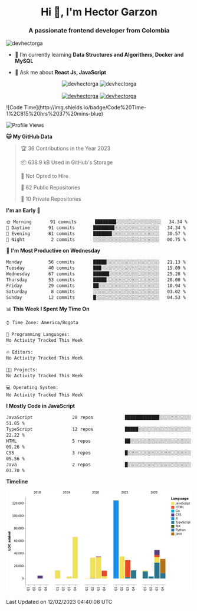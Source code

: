 <h1 align="center">Hi 👋, I'm Hector Garzon</h1>
<h3 align="center">A passionate frontend developer from Colombia</h3>

<p align="left"> <img src="https://komarev.com/ghpvc/?username=devhectorga" alt="devhectorga" /> </p>

- 🌱 I’m currently learning **Data Structures and Algorithms, Docker and MySQL**

- 💬 Ask me about **React Js, JavaScript**

<p align="center"> <img src="https://github-readme-stats.vercel.app/api?username=devhectorga&count_private=true&show_icons=true" alt="devhectorga" /> <img src="https://github-readme-stats.vercel.app/api/top-langs/?username=devhectorga&layout=compact" alt="devhectorga" /></p>

<p align="center">
<a href="https://twitter.com/devhectorga" target="blank"><img align="center" src="https://cdn.jsdelivr.net/npm/simple-icons@3.0.1/icons/twitter.svg" alt="devhectorga" height="20" width="20" /></a>
<a href="https://linkedin.com/in/devhectorga" target="blank"><img align="center" src="https://cdn.jsdelivr.net/npm/simple-icons@3.0.1/icons/linkedin.svg" alt="devhectorga" height="20" width="20" /></a>
</p>
<!--START_SECTION:waka-->
![Code Time](http://img.shields.io/badge/Code%20Time-1%2C815%20hrs%2037%20mins-blue)

![Profile Views](http://img.shields.io/badge/Profile%20Views-0-blue)

**🐱 My GitHub Data** 

> 🏆 36 Contributions in the Year 2023
 > 
> 📦 638.9 kB Used in GitHub's Storage 
 > 
> 🚫 Not Opted to Hire
 > 
> 📜 62 Public Repositories 
 > 
> 🔑 10 Private Repositories  
 > 
**I'm an Early 🐤** 

```text
🌞 Morning       91 commits       ████████░░░░░░░░░░░░░░░░░   34.34 % 
🌆 Daytime       91 commits       ████████░░░░░░░░░░░░░░░░░   34.34 % 
🌃 Evening       81 commits       ███████░░░░░░░░░░░░░░░░░░   30.57 % 
🌙 Night          2 commits       ░░░░░░░░░░░░░░░░░░░░░░░░░   00.75 % 

```
📅 **I'm Most Productive on Wednesday** 

```text
Monday          56 commits       █████░░░░░░░░░░░░░░░░░░░░   21.13 % 
Tuesday         40 commits       ███░░░░░░░░░░░░░░░░░░░░░░   15.09 % 
Wednesday       67 commits       ██████░░░░░░░░░░░░░░░░░░░   25.28 % 
Thursday        53 commits       █████░░░░░░░░░░░░░░░░░░░░   20.00 % 
Friday          29 commits       ██░░░░░░░░░░░░░░░░░░░░░░░   10.94 % 
Saturday         8 commits       ░░░░░░░░░░░░░░░░░░░░░░░░░   03.02 % 
Sunday          12 commits       █░░░░░░░░░░░░░░░░░░░░░░░░   04.53 % 

```


📊 **This Week I Spent My Time On** 

```text
⌚︎ Time Zone: America/Bogota

💬 Programming Languages: 
No Activity Tracked This Week

🔥 Editors: 
No Activity Tracked This Week

🐱‍💻 Projects: 
No Activity Tracked This Week

💻 Operating System: 
No Activity Tracked This Week

```

**I Mostly Code in JavaScript** 

```text
JavaScript               28 repos            █████████████░░░░░░░░░░░░   51.85 % 
TypeScript               12 repos            █████░░░░░░░░░░░░░░░░░░░░   22.22 % 
HTML                     5 repos             ██░░░░░░░░░░░░░░░░░░░░░░░   09.26 % 
CSS                      3 repos             █░░░░░░░░░░░░░░░░░░░░░░░░   05.56 % 
Java                     2 repos             █░░░░░░░░░░░░░░░░░░░░░░░░   03.70 % 

```


**Timeline**

![Chart not found](https://raw.githubusercontent.com/devHectorGa/devHectorGa/master/charts/bar_graph.png) 


 Last Updated on 12/02/2023 04:40:08 UTC
<!--END_SECTION:waka-->
